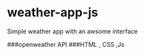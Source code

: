 # weather-app-js

Simple weather app with an awsome interface

###openweather API
###HTML , CSS ,Js
